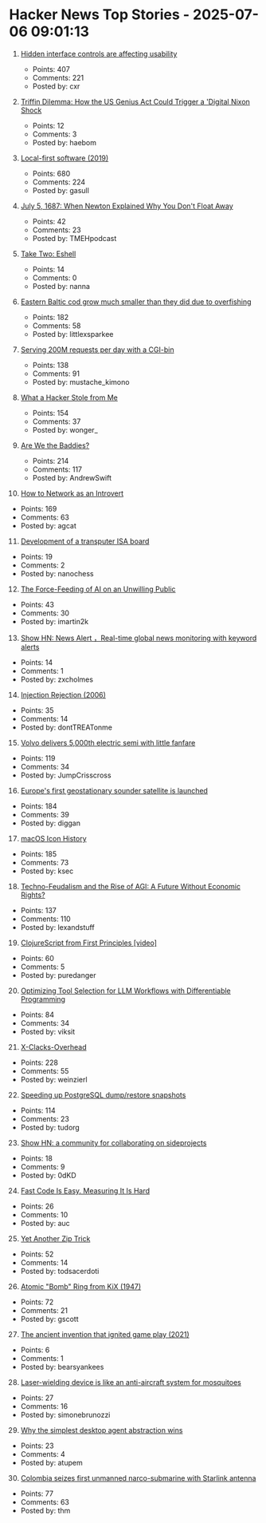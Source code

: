 # Hacker News Top Stories - 2025-07-06 09:01:13

1. [Hidden interface controls are affecting usability](https://interactions.acm.org/archive/view/july-august-2025/stop-hiding-my-controls-hidden-interface-controls-are-affecting-usability)
   - Points: 407
   - Comments: 221
   - Posted by: cxr

2. [Triffin Dilemma: How the US Genius Act Could Trigger a 'Digital Nixon Shock](https://www.haebom.dev/archive?tl=en&post=943zqpmqrk14g2wnvy87)
   - Points: 12
   - Comments: 3
   - Posted by: haebom

3. [Local-first software (2019)](https://www.inkandswitch.com/essay/local-first/)
   - Points: 680
   - Comments: 224
   - Posted by: gasull

4. [July 5, 1687: When Newton Explained Why You Don't Float Away](https://multiverseemployeehandbook.com/blog/when-newton-explained-why-you-dont-float-away/)
   - Points: 42
   - Comments: 23
   - Posted by: TMEHpodcast

5. [Take Two: Eshell](http://yummymelon.com/devnull/take-two-eshell.html)
   - Points: 14
   - Comments: 0
   - Posted by: nanna

6. [Eastern Baltic cod grow much smaller than they did due to overfishing](https://www.smithsonianmag.com/smart-news/these-cod-have-been-shrinking-dramatically-for-decades-now-scientists-say-theyve-solved-the-mystery-180986920/)
   - Points: 182
   - Comments: 58
   - Posted by: littlexsparkee

7. [Serving 200M requests per day with a CGI-bin](https://simonwillison.net/2025/Jul/5/cgi-bin-performance/)
   - Points: 138
   - Comments: 91
   - Posted by: mustache_kimono

8. [What a Hacker Stole from Me](https://mynoise.net/blog.php)
   - Points: 154
   - Comments: 37
   - Posted by: wonger_

9. [Are We the Baddies?](https://geohot.github.io//blog/jekyll/update/2025/07/05/are-we-the-baddies.html)
   - Points: 214
   - Comments: 117
   - Posted by: AndrewSwift

10. [How to Network as an Introvert](https://aginfer.bearblog.dev/how-to-network-as-an-introvert/)
   - Points: 169
   - Comments: 63
   - Posted by: agcat

11. [Development of a transputer ISA board](https://nanochess.org/transputer_board.html)
   - Points: 19
   - Comments: 2
   - Posted by: nanochess

12. [The Force-Feeding of AI on an Unwilling Public](https://www.honest-broker.com/p/the-force-feeding-of-ai-on-an-unwilling)
   - Points: 43
   - Comments: 30
   - Posted by: imartin2k

13. [Show HN: News Alert ，Real-time global news monitoring with keyword alerts](https://newsalert.im/)
   - Points: 14
   - Comments: 1
   - Posted by: zxcholmes

14. [Injection Rejection (2006)](https://thedailywtf.com/articles/Injection_Rejection)
   - Points: 35
   - Comments: 14
   - Posted by: dontTREATonme

15. [Volvo delivers 5,000th electric semi with little fanfare](https://electrek.co/2025/06/29/volvo-delivers-5000th-electric-semi-with-little-fanfare-sending-a-big-message/)
   - Points: 119
   - Comments: 34
   - Posted by: JumpCrisscross

16. [Europe's first geostationary sounder satellite is launched](https://www.eumetsat.int/europes-first-geostationary-sounder-satellite-launched)
   - Points: 184
   - Comments: 39
   - Posted by: diggan

17. [macOS Icon History](https://basicappleguy.com/basicappleblog/macos-icon-history)
   - Points: 185
   - Comments: 73
   - Posted by: ksec

18. [Techno-Feudalism and the Rise of AGI: A Future Without Economic Rights?](https://arxiv.org/abs/2503.14283)
   - Points: 137
   - Comments: 110
   - Posted by: lexandstuff

19. [ClojureScript from First Principles [video]](https://www.youtube.com/watch?v=An-ImWVppNQ)
   - Points: 60
   - Comments: 5
   - Posted by: puredanger

20. [Optimizing Tool Selection for LLM Workflows with Differentiable Programming](https://viksit.substack.com/p/optimizing-tool-selection-for-llm)
   - Points: 84
   - Comments: 34
   - Posted by: viksit

21. [X-Clacks-Overhead](https://xclacksoverhead.org/home/about)
   - Points: 228
   - Comments: 55
   - Posted by: weinzierl

22. [Speeding up PostgreSQL dump/restore snapshots](https://xata.io/blog/behind-the-scenes-speeding-up-pgstream-snapshots-for-postgresql)
   - Points: 114
   - Comments: 23
   - Posted by: tudorg

23. [Show HN: a community for collaborating on sideprojects](https://relentlessly.no/)
   - Points: 18
   - Comments: 9
   - Posted by: 0dKD

24. [Fast Code Is Easy. Measuring It Is Hard](https://www.architect.co/posts/how-fast-is-it-really)
   - Points: 26
   - Comments: 10
   - Posted by: auc

25. [Yet Another Zip Trick](https://hackarcana.com/article/yet-another-zip-trick)
   - Points: 52
   - Comments: 14
   - Posted by: todsacerdoti

26. [Atomic "Bomb" Ring from KiX (1947)](https://toytales.ca/atomic-bomb-ring-from-kix-1947/)
   - Points: 72
   - Comments: 21
   - Posted by: gscott

27. [The ancient invention that ignited game play (2021)](https://www.bbc.com/future/article/20210318-the-ancient-invention-that-ignited-game-play)
   - Points: 6
   - Comments: 1
   - Posted by: bearsyankees

28. [Laser-wielding device is like an anti-aircraft system for mosquitoes](https://newatlas.com/around-the-home/photon-matrix-laser-mosquitoes/)
   - Points: 27
   - Comments: 16
   - Posted by: simonebrunozzi

29. [Why the simplest desktop agent abstraction wins](https://www.bytebot.ai/blog/designing-bytebot-why-the-simplest-desktop-agent-abstraction-wins)
   - Points: 23
   - Comments: 4
   - Posted by: atupem

30. [Colombia seizes first unmanned narco-submarine with Starlink antenna](https://www.france24.com/en/americas/20250702-colombia-narco-submarine-starlink)
   - Points: 77
   - Comments: 63
   - Posted by: thm

